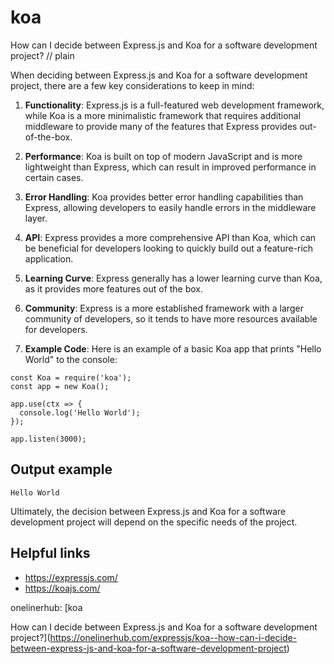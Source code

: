 # koa

How can I decide between Express.js and Koa for a software development project?
// plain

When deciding between Express.js and Koa for a software development project, there are a few key considerations to keep in mind:

1. **Functionality**: Express.js is a full-featured web development framework, while Koa is a more minimalistic framework that requires additional middleware to provide many of the features that Express provides out-of-the-box.

2. **Performance**: Koa is built on top of modern JavaScript and is more lightweight than Express, which can result in improved performance in certain cases.

3. **Error Handling**: Koa provides better error handling capabilities than Express, allowing developers to easily handle errors in the middleware layer.

4. **API**: Express provides a more comprehensive API than Koa, which can be beneficial for developers looking to quickly build out a feature-rich application.

5. **Learning Curve**: Express generally has a lower learning curve than Koa, as it provides more features out of the box.

6. **Community**: Express is a more established framework with a larger community of developers, so it tends to have more resources available for developers.

7. **Example Code**: Here is an example of a basic Koa app that prints "Hello World" to the console:

```
const Koa = require('koa');
const app = new Koa();

app.use(ctx => {
  console.log('Hello World');
});

app.listen(3000);
```

## Output example
 `Hello World`

Ultimately, the decision between Express.js and Koa for a software development project will depend on the specific needs of the project.

## Helpful links
* https://expressjs.com/
* https://koajs.com/

onelinerhub: [koa

How can I decide between Express.js and Koa for a software development project?](https://onelinerhub.com/expressjs/koa--how-can-i-decide-between-express-js-and-koa-for-a-software-development-project)